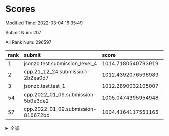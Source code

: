 # Scores

Modified Time: 2022-03-04 16:35:49

Submit Num: 207

All Rank Num: 296597

| rank |               submit               |       score        |       sigma        | pk_num |
| :--- | :--------------------------------- | :----------------- | :----------------- | :----- |
| 1    | jsonzb.test.submission_level_4     | 1014.7180540793919 | 0.8664378714314287 | 5734   |
| 2    | cpp.21_12_24.submission-2b2ea0d7   | 1012.4392076596989 | 0.8091524943069491 | 5730   |
| 3    | jsonzb.test.test_1                 | 1012.2890032105007 | 0.7884114158451448 | 5729   |
| 54   | cpp.2022_01_09.submission-5b0e3de2 | 1005.0474395954948 | 0.7164915351300326 | 5731   |
| 57   | cpp.2022_01_09.submission-816672bd | 1004.4164117551165 | 0.726790904693912  | 5730   |


<details>
<summary>全部</summary>

| rank |                 submit                 |       score        |       sigma        | pk_num |
| :--- | :------------------------------------- | :----------------- | :----------------- | :----- |
| 1    | jsonzb.test.submission_level_4         | 1014.7180540793919 | 0.8664378714314287 | 5734   |
| 2    | cpp.21_12_24.submission-2b2ea0d7       | 1012.4392076596989 | 0.8091524943069491 | 5730   |
| 3    | jsonzb.test.test_1                     | 1012.2890032105007 | 0.7884114158451448 | 5729   |
| 4    | gobigger.level_3.submission_level_3_26 | 1011.3237179838351 | 0.7446577012500086 | 5730   |
| 5    | gobigger.level_3.submission_level_3_2  | 1011.3004318074677 | 0.7766706747679135 | 5730   |
| 6    | gobigger.level_3.submission_level_3_29 | 1011.1803252884716 | 0.7638061353032473 | 5730   |
| 7    | gobigger.level_3.submission_level_3_28 | 1011.0422043463404 | 0.7660715891777055 | 5731   |
| 8    | gobigger.level_3.submission_level_3_44 | 1011.0069689633352 | 0.77734537222173   | 5734   |
| 9    | gobigger.level_3.submission_level_3_10 | 1010.9268064711042 | 0.756022553381933  | 5733   |
| 10   | gobigger.level_3.submission_level_3_27 | 1010.8843018637931 | 0.7804104425084104 | 5728   |
| 11   | gobigger.level_3.submission_level_3_14 | 1010.8295275364725 | 0.7672082092705862 | 5731   |
| 12   | gobigger.level_3.submission_level_3_4  | 1010.7729081207526 | 0.7635005566858842 | 5736   |
| 13   | gobigger.level_3.submission_level_3_49 | 1010.6626454859706 | 0.7907507175222384 | 5735   |
| 14   | gobigger.level_3.submission_level_3_1  | 1010.6546120626386 | 0.7615877337377134 | 5733   |
| 15   | gobigger.level_3.submission_level_3_15 | 1010.5090907395024 | 0.7861842161845005 | 5731   |
| 16   | gobigger.level_3.submission_level_3_35 | 1010.4566979147039 | 0.7907221424324695 | 5732   |
| 17   | gobigger.level_3.submission_level_3_3  | 1010.3724286462868 | 0.7505480839109234 | 5728   |
| 18   | gobigger.level_3.submission_level_3_41 | 1010.3134674990924 | 0.750818791317741  | 5737   |
| 19   | gobigger.level_3.submission_level_3_6  | 1010.2675958679    | 0.7575680108729119 | 5729   |
| 20   | gobigger.level_3.submission_level_3_8  | 1010.248429576931  | 0.7483703948268973 | 5731   |
| 21   | gobigger.level_3.submission_level_3_46 | 1010.2279277409413 | 0.7711646441177051 | 5732   |
| 22   | gobigger.level_3.submission_level_3_34 | 1010.1794000297023 | 0.7641191005299502 | 5733   |
| 23   | gobigger.level_3.submission_level_3_33 | 1010.1643945717658 | 0.7781702800994127 | 5733   |
| 24   | gobigger.level_3.submission_level_3_0  | 1010.0899109119131 | 0.7761119097796773 | 5735   |
| 25   | gobigger.level_3.submission_level_3_31 | 1010.0215744453611 | 0.7755933231673771 | 5732   |
| 26   | gobigger.level_3.submission_level_3_7  | 1009.9797711471367 | 0.7635624777898001 | 5727   |
| 27   | gobigger.level_3.submission_level_3_16 | 1009.9636124114272 | 0.7592538047860999 | 5728   |
| 28   | gobigger.level_3.submission_level_3_21 | 1009.9380174035969 | 0.741803181359281  | 5726   |
| 29   | gobigger.level_3.submission_level_3_19 | 1009.9319659842932 | 0.7662511720405693 | 5735   |
| 30   | gobigger.level_3.submission_level_3_47 | 1009.8833865812759 | 0.7526832081110585 | 5734   |
| 31   | gobigger.level_3.submission_level_3_45 | 1009.803356203946  | 0.7780715520052253 | 5733   |
| 32   | gobigger.level_3.submission_level_3_20 | 1009.7805571219741 | 0.7429336058740921 | 5734   |
| 33   | gobigger.level_3.submission_level_3_37 | 1009.7464105034293 | 0.7533099560077751 | 5733   |
| 34   | gobigger.level_3.submission_level_3_13 | 1009.7253225102139 | 0.7642438246751123 | 5734   |
| 35   | gobigger.level_3.submission_level_3_39 | 1009.6856275489721 | 0.7623735658163144 | 5733   |
| 36   | gobigger.level_3.submission_level_3_38 | 1009.6823288027076 | 0.7327956078623035 | 5731   |
| 37   | gobigger.level_3.submission_level_3_48 | 1009.5997639851958 | 0.7660258291129878 | 5730   |
| 38   | gobigger.level_3.submission_level_3_24 | 1009.5754733565165 | 0.7586871390441706 | 5735   |
| 39   | gobigger.level_3.submission_level_3_32 | 1009.5434696703828 | 0.7437520722473457 | 5731   |
| 40   | gobigger.level_3.submission_level_3_30 | 1009.536833892579  | 0.7632507254160761 | 5733   |
| 41   | gobigger.level_3.submission_level_3_25 | 1009.4753329702338 | 0.7602554770824383 | 5726   |
| 42   | gobigger.level_3.submission_level_3_11 | 1009.348646669265  | 0.7435103290833688 | 5730   |
| 43   | gobigger.level_3.submission_level_3_42 | 1009.3319180544426 | 0.7505961419425249 | 5731   |
| 44   | gobigger.level_3.submission_level_3_18 | 1009.3197731135136 | 0.7452216643040382 | 5730   |
| 45   | gobigger.level_3.submission_level_3_36 | 1009.2054471676589 | 0.7802547510596256 | 5732   |
| 46   | gobigger.level_3.submission_level_3_22 | 1009.1681948772315 | 0.7526458521199959 | 5729   |
| 47   | gobigger.level_3.submission_level_3_43 | 1009.1676001181214 | 0.7598304352809145 | 5740   |
| 48   | gobigger.level_3.submission_level_3_40 | 1008.9809669805454 | 0.7542749657300326 | 5729   |
| 49   | gobigger.level_3.submission_level_3_5  | 1008.9571978708907 | 0.7615338332772309 | 5729   |
| 50   | gobigger.level_3.submission_level_3_12 | 1008.6570151546483 | 0.7509980546330812 | 5732   |
| 51   | gobigger.level_3.submission_level_3_17 | 1008.1453188721672 | 0.729226095658959  | 5728   |
| 52   | gobigger.level_3.submission_level_3_9  | 1008.1348323125205 | 0.7547996207327513 | 5729   |
| 53   | gobigger.level_3.submission_level_3_23 | 1007.3010088963171 | 0.722770571295357  | 5734   |
| 54   | cpp.2022_01_09.submission-5b0e3de2     | 1005.0474395954948 | 0.7164915351300326 | 5731   |
| 55   | gobigger.level_1.submission_level_1_47 | 1004.7792609953129 | 0.743114042264476  | 5731   |
| 56   | gobigger.level_1.submission_level_1_27 | 1004.517733252775  | 0.7172597259015573 | 5733   |
| 57   | cpp.2022_01_09.submission-816672bd     | 1004.4164117551165 | 0.726790904693912  | 5730   |
| 58   | gobigger.level_1.submission_level_1_28 | 1004.4077967289002 | 0.7248913779092089 | 5732   |
| 59   | gobigger.level_1.submission_level_1_0  | 1004.3129251834292 | 0.7234301611034691 | 5735   |
| 60   | gobigger.level_1.submission_level_1_38 | 1004.2694992210648 | 0.717503306911728  | 5729   |
| 61   | gobigger.level_1.submission_level_1_44 | 1004.2626963367693 | 0.7056263162745757 | 5732   |
| 62   | gobigger.level_1.submission_level_1_34 | 1004.2377221560693 | 0.7161270474143134 | 5731   |
| 63   | gobigger.level_1.submission_level_1_1  | 1004.2001105649238 | 0.7141244524625923 | 5730   |
| 64   | gobigger.level_1.submission_level_1_11 | 1004.0799539970589 | 0.7104790818009484 | 5732   |
| 65   | gobigger.level_1.submission_level_1_43 | 1004.0679697266334 | 0.7273827914351325 | 5731   |
| 66   | gobigger.level_1.submission_level_1_21 | 1004.051176555341  | 0.7188587740492947 | 5738   |
| 67   | gobigger.level_1.submission_level_1_39 | 1003.991213031007  | 0.7135480203975053 | 5735   |
| 68   | gobigger.level_1.submission_level_1_32 | 1003.9831681954183 | 0.7066242812077267 | 5726   |
| 69   | gobigger.level_1.submission_level_1_40 | 1003.8284737246328 | 0.6964591401187347 | 5735   |
| 70   | gobigger.level_1.submission_level_1_29 | 1003.7921767877725 | 0.7064234149198197 | 5731   |
| 71   | gobigger.level_1.submission_level_1_5  | 1003.6755576465224 | 0.7152177257328131 | 5733   |
| 72   | gobigger.level_1.submission_level_1_12 | 1003.6654321741374 | 0.7304052041778244 | 5734   |
| 73   | gobigger.level_1.submission_level_1_36 | 1003.6615608537694 | 0.7190332637484937 | 5729   |
| 74   | gobigger.level_1.submission_level_1_49 | 1003.6561844853532 | 0.725693724427249  | 5728   |
| 75   | gobigger.level_1.submission_level_1_20 | 1003.6384034951852 | 0.7213627020451497 | 5733   |
| 76   | gobigger.level_1.submission_level_1_46 | 1003.6152870497802 | 0.7225255971311847 | 5730   |
| 77   | gobigger.level_1.submission_level_1_15 | 1003.6113326951623 | 0.7042465141214733 | 5734   |
| 78   | gobigger.level_1.submission_level_1_8  | 1003.6006846447918 | 0.7190274304427516 | 5734   |
| 79   | gobigger.level_1.submission_level_1_18 | 1003.5714504400934 | 0.7075388267739061 | 5735   |
| 80   | gobigger.level_1.submission_level_1_48 | 1003.4873759321356 | 0.7127583929742868 | 5730   |
| 81   | gobigger.level_1.submission_level_1_9  | 1003.4314548988503 | 0.7095239870669594 | 5724   |
| 82   | gobigger.level_1.submission_level_1_16 | 1003.4198099606361 | 0.7154074819590649 | 5733   |
| 83   | gobigger.level_1.submission_level_1_33 | 1003.4065542094103 | 0.724035029552762  | 5727   |
| 84   | gobigger.level_1.submission_level_1_4  | 1003.36538177307   | 0.7001186198868733 | 5731   |
| 85   | gobigger.level_1.submission_level_1_6  | 1003.3186005503114 | 0.7129683542696628 | 5730   |
| 86   | gobigger.level_1.submission_level_1_13 | 1003.2347835834227 | 0.7133519650009781 | 5731   |
| 87   | gobigger.level_1.submission_level_1_2  | 1003.2113889321791 | 0.7123508630189613 | 5742   |
| 88   | gobigger.level_1.submission_level_1_10 | 1003.1654397624865 | 0.7130839751331104 | 5729   |
| 89   | gobigger.level_1.submission_level_1_24 | 1003.1640377921136 | 0.7162829764438969 | 5732   |
| 90   | gobigger.level_1.submission_level_1_42 | 1003.1051318992766 | 0.7194829898407625 | 5730   |
| 91   | gobigger.level_1.submission_level_1_3  | 1003.0422270495604 | 0.7059291128196074 | 5731   |
| 92   | gobigger.level_1.submission_level_1_35 | 1002.9348379897781 | 0.7106866177159218 | 5729   |
| 93   | gobigger.level_1.submission_level_1_37 | 1002.9065728671453 | 0.7162775816545374 | 5725   |
| 94   | gobigger.level_1.submission_level_1_31 | 1002.6661940664869 | 0.7212486773954341 | 5725   |
| 95   | gobigger.level_1.submission_level_1_25 | 1002.663288764098  | 0.7248115327784326 | 5737   |
| 96   | gobigger.level_1.submission_level_1_22 | 1002.6358398339333 | 0.7101426975544141 | 5733   |
| 97   | gobigger.level_1.submission_level_1_14 | 1002.5603879800166 | 0.7196617865548571 | 5731   |
| 98   | gobigger.level_1.submission_level_1_45 | 1002.5092646580187 | 0.7083260950771848 | 5731   |
| 99   | gobigger.level_1.submission_level_1_17 | 1002.3453708624643 | 0.7080465571243404 | 5732   |
| 100  | gobigger.level_1.submission_level_1_26 | 1002.2336441917723 | 0.7126699508451937 | 5732   |
| 101  | gobigger.level_1.submission_level_1_41 | 1002.2256952977913 | 0.7101905068308726 | 5734   |
| 102  | gobigger.level_1.submission_level_1_7  | 1001.927095115009  | 0.7136171184093577 | 5732   |
| 103  | gobigger.level_1.submission_level_1_30 | 1001.910014212709  | 0.7146156962151026 | 5733   |
| 104  | gobigger.level_1.submission_level_1_19 | 1001.6760647268035 | 0.7079254458280004 | 5729   |
| 105  | gobigger.level_1.submission_level_1_23 | 1000.8822739430511 | 0.7121383917902019 | 5727   |
| 106  | gobigger.random.submission_random_45   | 997.4129914962685  | 0.7071610017404933 | 5735   |
| 107  | gobigger.random.submission_random_47   | 997.3816782486956  | 0.7056558284312994 | 5735   |
| 108  | gobigger.random.submission_random_33   | 997.3453215700674  | 0.7020225728702124 | 5735   |
| 109  | gobigger.random.submission_random_29   | 997.2965030890655  | 0.7030575499015722 | 5734   |
| 110  | gobigger.random.submission_random_5    | 997.263079486712   | 0.7106757296430625 | 5731   |
| 111  | gobigger.random.submission_random_16   | 997.0609256295056  | 0.7051981016755302 | 5731   |
| 112  | gobigger.random.submission_random_26   | 996.967712769247   | 0.7127534126288806 | 5732   |
| 113  | gobigger.random.submission_random_48   | 996.9537078892643  | 0.7035438390076452 | 5732   |
| 114  | gobigger.random.submission_random_37   | 996.8369352342426  | 0.7000541360839262 | 5733   |
| 115  | gobigger.random.submission_random_35   | 996.7624932507794  | 0.7086787551680704 | 5728   |
| 116  | gobigger.random.submission_random_20   | 996.5876426280306  | 0.7166984437550442 | 5735   |
| 117  | gobigger.random.submission_random_23   | 996.581716478881   | 0.7145340942376028 | 5733   |
| 118  | gobigger.random.submission_random_7    | 996.5072717396458  | 0.7096852686224988 | 5732   |
| 119  | gobigger.random.submission_random_30   | 996.3711729602661  | 0.7078339480363252 | 5730   |
| 120  | gobigger.random.submission_random_38   | 996.364269213094   | 0.7200421158218453 | 5726   |
| 121  | gobigger.random.submission_random_19   | 996.323048654623   | 0.7146047714117574 | 5733   |
| 122  | gobigger.random.submission_random_3    | 996.2958959797925  | 0.7040159646001878 | 5734   |
| 123  | gobigger.random.submission_random_6    | 996.2905301778982  | 0.7071594326665966 | 5730   |
| 124  | gobigger.random.submission_random_32   | 996.2374042557367  | 0.7206239804240775 | 5730   |
| 125  | gobigger.random.submission_random_28   | 996.2254682674771  | 0.7148420632474132 | 5724   |
| 126  | gobigger.random.submission_random_2    | 996.1798245547279  | 0.7115383203375728 | 5729   |
| 127  | gobigger.random.submission_random_15   | 996.1742362291899  | 0.7077222565057126 | 5733   |
| 128  | gobigger.random.submission_random_8    | 996.1626342790256  | 0.7310917109787999 | 5734   |
| 129  | gobigger.random.submission_random_44   | 996.1397658307012  | 0.7146380081293868 | 5731   |
| 130  | gobigger.random.submission_random_17   | 996.1167677451315  | 0.7123453666264171 | 5728   |
| 131  | gobigger.random.submission_random_13   | 996.0655394387827  | 0.7239219634818351 | 5730   |
| 132  | gobigger.random.submission_random_9    | 995.9993892627512  | 0.7083133946624651 | 5728   |
| 133  | gobigger.random.submission_random_31   | 995.9890672686778  | 0.7069923443388751 | 5733   |
| 134  | gobigger.random.submission_random_4    | 995.8702068199223  | 0.6970074481924527 | 5729   |
| 135  | gobigger.random.submission_random_24   | 995.8496489599623  | 0.7061979799477781 | 5725   |
| 136  | gobigger.random.submission_random_10   | 995.8482685520628  | 0.7063834221739468 | 5734   |
| 137  | gobigger.random.submission_random_27   | 995.835920733029   | 0.7161463394962488 | 5732   |
| 138  | gobigger.random.submission_random_41   | 995.799308474096   | 0.7126717288410589 | 5735   |
| 139  | gobigger.random.submission_random_12   | 995.7332127628939  | 0.71530664874918   | 5731   |
| 140  | gobigger.random.submission_random_18   | 995.7232247081572  | 0.7144139964656193 | 5728   |
| 141  | gobigger.random.submission_random_42   | 995.6886548469314  | 0.714270093102179  | 5738   |
| 142  | gobigger.random.submission_random_14   | 995.6354853066144  | 0.7155609131036716 | 5729   |
| 143  | gobigger.random.submission_random_21   | 995.6049375616172  | 0.7139396552769133 | 5727   |
| 144  | gobigger.random.submission_random_46   | 995.5947048553626  | 0.7236609780462593 | 5733   |
| 145  | gobigger.random.submission_random_43   | 995.5789623535483  | 0.7258963235632826 | 5738   |
| 146  | gobigger.random.submission_random_11   | 995.560382845836   | 0.7326387140135536 | 5729   |
| 147  | gobigger.random.submission_random_25   | 995.5528551137708  | 0.703419441029735  | 5731   |
| 148  | gobigger.random.submission_random_1    | 995.5333379424504  | 0.7141433229267132 | 5733   |
| 149  | gobigger.random.submission_random_39   | 995.5006993936354  | 0.7150295354193079 | 5732   |
| 150  | gobigger.random.submission_random_49   | 995.4076545819119  | 0.7103928466096185 | 5732   |
| 151  | gobigger.random.submission_random_34   | 995.3323539728207  | 0.7198121471310491 | 5728   |
| 152  | gobigger.random.submission_random_22   | 995.3277291801709  | 0.7157871583543151 | 5734   |
| 153  | gobigger.random.submission_random_36   | 995.2051539822164  | 0.7126928629290863 | 5730   |
| 154  | gobigger.random.submission_random_0    | 994.9414138352586  | 0.7188666070042357 | 5729   |
| 155  | gobigger.random.submission_random_40   | 994.6554951718055  | 0.7196818511238552 | 5736   |
| 156  | gobigger.level_2.submission_level_2_12 | 993.9849368266549  | 0.7305440640520295 | 5728   |
| 157  | gobigger.level_2.submission_level_2_14 | 993.7069899934078  | 0.7259745200527646 | 5729   |
| 158  | gobigger.level_2.submission_level_2_23 | 993.6065126500947  | 0.7283376704017875 | 5732   |
| 159  | gobigger.level_2.submission_level_2_28 | 993.5048383359755  | 0.7452819845254085 | 5729   |
| 160  | gobigger.level_2.submission_level_2_38 | 993.4257260242517  | 0.71682354968463   | 5728   |
| 161  | gobigger.level_2.submission_level_2_48 | 993.3875561112167  | 0.7565042299477153 | 5731   |
| 162  | gobigger.level_2.submission_level_2_39 | 993.2926321218512  | 0.7411449787387698 | 5734   |
| 163  | gobigger.level_2.submission_level_2_33 | 993.0684738530343  | 0.7579887120406371 | 5729   |
| 164  | gobigger.level_2.submission_level_2_41 | 992.9748784497115  | 0.7448854970180852 | 5736   |
| 165  | gobigger.level_2.submission_level_2_11 | 992.956826670733   | 0.727860352355815  | 5730   |
| 166  | gobigger.level_2.submission_level_2_40 | 992.9459534282179  | 0.7499249002855948 | 5731   |
| 167  | gobigger.level_2.submission_level_2_17 | 992.7849130436068  | 0.7541918818619993 | 5730   |
| 168  | gobigger.level_2.submission_level_2_49 | 992.7604850575102  | 0.743478579007453  | 5736   |
| 169  | gobigger.level_2.submission_level_2_19 | 992.6559724338133  | 0.7294948507860507 | 5733   |
| 170  | gobigger.level_2.submission_level_2_7  | 992.6189584757766  | 0.7520544842158362 | 5732   |
| 171  | gobigger.level_2.submission_level_2_18 | 992.5565664316856  | 0.7312336474807349 | 5724   |
| 172  | gobigger.level_2.submission_level_2_4  | 992.4302628637612  | 0.7342017565079462 | 5733   |
| 173  | gobigger.level_2.submission_level_2_20 | 992.4113645014345  | 0.736464529174401  | 5734   |
| 174  | gobigger.level_2.submission_level_2_0  | 992.3518922175192  | 0.7303763058505557 | 5732   |
| 175  | gobigger.level_2.submission_level_2_21 | 992.3338189171687  | 0.7554051419163808 | 5730   |
| 176  | gobigger.level_2.submission_level_2_36 | 992.2660517650938  | 0.7509497796350576 | 5727   |
| 177  | gobigger.level_2.submission_level_2_44 | 992.2029799146416  | 0.7485236867523068 | 5730   |
| 178  | gobigger.level_2.submission_level_2_5  | 992.139095236957   | 0.769186252585468  | 5732   |
| 179  | gobigger.level_2.submission_level_2_31 | 991.8719885413675  | 0.7437262126249089 | 5730   |
| 180  | gobigger.level_2.submission_level_2_2  | 991.8538513922433  | 0.7348202774054509 | 5732   |
| 181  | gobigger.level_2.submission_level_2_45 | 991.7141122040098  | 0.730017324027843  | 5732   |
| 182  | gobigger.level_2.submission_level_2_1  | 991.6866322008304  | 0.7332442273808132 | 5728   |
| 183  | gobigger.level_2.submission_level_2_15 | 991.641363633618   | 0.7431792639265158 | 5730   |
| 184  | gobigger.level_2.submission_level_2_16 | 991.5917689589838  | 0.7467321844601421 | 5736   |
| 185  | gobigger.level_2.submission_level_2_22 | 991.5891583262758  | 0.7590686821664717 | 5728   |
| 186  | gobigger.level_2.submission_level_2_10 | 991.5818062498162  | 0.7484742609342411 | 5727   |
| 187  | gobigger.level_2.submission_level_2_35 | 991.4986052833275  | 0.7522361656010469 | 5731   |
| 188  | gobigger.level_2.submission_level_2_34 | 991.4359646626365  | 0.7526570612335548 | 5731   |
| 189  | gobigger.level_2.submission_level_2_25 | 991.4063662954823  | 0.7580954711186837 | 5730   |
| 190  | gobigger.level_2.submission_level_2_3  | 991.3325425101583  | 0.7504996959824395 | 5732   |
| 191  | gobigger.level_2.submission_level_2_37 | 991.2788685650388  | 0.7408145892536394 | 5731   |
| 192  | gobigger.level_2.submission_level_2_29 | 991.2121765035029  | 0.7580998946988166 | 5733   |
| 193  | gobigger.level_2.submission_level_2_13 | 991.1035179461618  | 0.7425262288899371 | 5735   |
| 194  | gobigger.level_2.submission_level_2_6  | 991.0473327558581  | 0.7448543683182964 | 5733   |
| 195  | gobigger.level_2.submission_level_2_24 | 991.0059348352225  | 0.7491702529105145 | 5730   |
| 196  | gobigger.level_2.submission_level_2_46 | 990.9963766478463  | 0.7607911687992311 | 5733   |
| 197  | gobigger.level_2.submission_level_2_26 | 990.9139358347185  | 0.7755682076498231 | 5731   |
| 198  | gobigger.level_2.submission_level_2_9  | 990.6829452095234  | 0.7682681691223613 | 5733   |
| 199  | gobigger.level_2.submission_level_2_27 | 990.6662466162516  | 0.7611352282578641 | 5728   |
| 200  | gobigger.level_2.submission_level_2_32 | 990.6439399268917  | 0.7579843328263932 | 5734   |
| 201  | gobigger.level_2.submission_level_2_30 | 990.5503371564972  | 0.7658925849719747 | 5731   |
| 202  | gobigger.level_2.submission_level_2_47 | 990.3290945857989  | 0.7546873050839966 | 5729   |
| 203  | gobigger.level_2.submission_level_2_43 | 990.0999343804059  | 0.7839405317623229 | 5729   |
| 204  | gobigger.level_2.submission_level_2_8  | 989.8559256403018  | 0.7592904218364914 | 5731   |
| 205  | gobigger.level_2.submission_level_2_42 | 989.3865613360452  | 0.7783798326415284 | 5734   |
| 206  | gobigger.none.submission_none_0        | 978.5572915405129  | 1.1635119255647948 | 5735   |
| 207  | gobigger.none.submission_none_1        | 976.2882694794313  | 1.522383968672536  | 5727   |

</details>